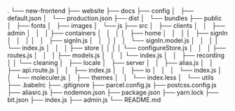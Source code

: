 .
└── new-frontend
    ├── website
    ├── docs
    ├── config
    │   ├── default.json
    │   └── production.json
    ├── dist
    │   └── bundles
    ├── public
    │   ├── fonts
    │   ├── images
    │   └── js
    ├── src
    │   ├── clients
    │   │   ├── admin
    │   │   │   ├── containers
    │   │   │   │   ├── home
    │   │   │   │   ├── signIn
    │   │   │   │   │   ├── signIn.js
    │   │   │   │   │   └── signIn.model.js
    │   │   │   │   └── index.js
    │   │   │   ├── store
    │   │   │   │   └── configureStore.js
    │   │   │   ├── routes.js
    │   │   │   ├── models.js
    │   │   │   └── index.js
    │   │   ├── recording
    │   │   └── cleaning
    │   ├── locale
    │   ├── server
    │   │   ├── alias.js
    │   │   ├── api.route.js
    │   │   ├── index.js
    │   │   ├── io
    │   │   │   └── index.js
    │   │   └── moleculer.js
    │   ├── themes
    │   │   └── index.less
    │   └── utils
    ├── .babelrc
    ├── .gitignore
    ├── parcel.config.js
    ├── postcss.config.js
    ├── aliasrc.js
    ├── nodemon.json
    ├── package.json
    ├── yarn.lock
    ├── bit.json
    ├── index.js
    ├── admin.js
    └── README.md
